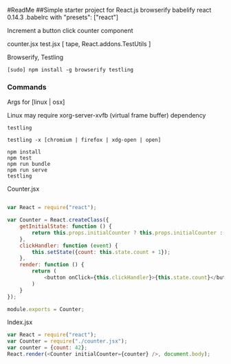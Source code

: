 #ReadMe
##Simple starter project for React.js
browserify
babelify
react 0.14.3
.babelrc with "presets": ["react"]

Increment a button click counter component

counter.jsx
test.jsx [ tape, React.addons.TestUtils ]

Browserify, Testling

~~~
[sudo] npm install -g browserify testling
~~~

### Commands
Args for [linux | osx]

Linux may require xorg-server-xvfb (virtual frame buffer) dependency

~~~
testling
~~~

~~~
testling -x [chromium | firefox | xdg-open | open]
~~~

~~~
npm install
npm test
npm run bundle
npm run serve
testling
~~~

Counter.jsx

~~~javascript

var React = require("react");

var Counter = React.createClass({
    getInitialState: function () {
        return this.props.initialCounter ? this.props.initialCounter : {count: 0}
    },
    clickHandler: function (event) {
        this.setState({count: this.state.count + 1});
    },
    render: function () {
        return (
            <button onClick={this.clickHandler}>{this.state.count}</button>
        )
    }
});

module.exports = Counter;

~~~

Index.jsx

~~~javascript
var React = require("react");
var Counter = require("./counter.jsx");
var counter = {count: 42};
React.render(<Counter initialCounter={counter} />, document.body);
~~~
